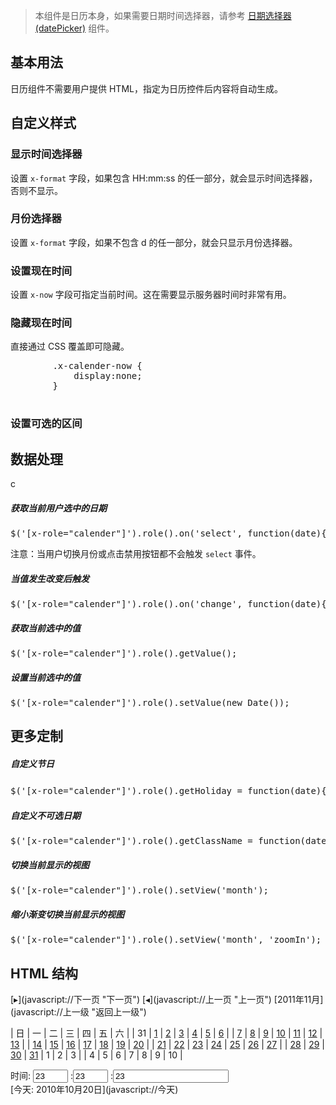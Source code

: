 > 本组件是日历本身，如果需要日期时间选择器，请参考 [日期选择器(datePicker)](../input/datePicker.html) 组件。

## 基本用法

日历组件不需要用户提供 HTML，指定为日历控件后内容将自动生成。

<aside class="doc-demo"></aside>

## 自定义样式

### 显示时间选择器

设置 `x-format` 字段，如果包含 HH:mm:ss 的任一部分，就会显示时间选择器，否则不显示。

<aside class="doc-demo"></aside>

### 月份选择器

设置 `x-format` 字段，如果不包含 d 的任一部分，就会只显示月份选择器。

<aside class="doc-demo"></aside>

### 设置现在时间

设置 `x-now` 字段可指定当前时间。这在需要显示服务器时间时非常有用。

<aside class="doc-demo"></aside>

### 隐藏现在时间

直接通过 CSS 覆盖即可隐藏。

<pre>        .x-calender-now { 
            display:none; 
        }
    </pre>

### 设置可选的区间

<aside class="doc-demo"></aside>

## 数据处理

c

##### 获取当前用户选中的日期

<pre>$('[x-role="calender"]').role().on('select', function(date){ alert(date); });</pre>

注意：当用户切换月份或点击禁用按钮都不会触发 `select` 事件。

##### 当值发生改变后触发

<pre>$('[x-role="calender"]').role().on('change', function(date){ alert(date); });</pre>

##### 获取当前选中的值

<pre>$('[x-role="calender"]').role().getValue();</pre>

##### 设置当前选中的值

<pre>$('[x-role="calender"]').role().setValue(new Date());</pre>

## 更多定制

##### 自定义节日

<pre>$('[x-role="calender"]').role().getHoliday = function(date){ if(date.format("MM/dd") == "4/1") return "愚人节"; };</pre>

##### 自定义不可选日期

<pre>$('[x-role="calender"]').role().getClassName = function(date){ if(date.format("MM/dd") == "4/1") return "x-calender-invalid"; };</pre>

##### 切换当前显示的视图

<pre>$('[x-role="calender"]').role().setView('month');</pre>

##### 缩小渐变切换当前显示的视图

<pre>$('[x-role="calender"]').role().setView('month', 'zoomIn');</pre>

## HTML 结构

<div class="x-calender">

<div class="x-calender-container">

<div class="x-calender-header">[▸](javascript://下一页 "下一页") [◂](javascript://上一页 "上一页") [2011年11月](javascript://上一级 "返回上一级")</div>

<div class="x-calender-body">

<div class="x-calender-days">

| 日 | 一 | 二 | 三 | 四 | 五 | 六 |
| 31 | [1](###) | [2](###) | [3](###) | [4](###) | [5](###) | [6](###) |
| [7](###) | [8](###) | [9](###) | [10](###) | [11](###) | [12](###) | [13](###) |
| [14](###) | [15](###) | [16](###) | [17](###) | [18](###) | [19](###) | [20](###) |
| [21](###) | [22](###) | [23](###) | [24](###) | [25](###) | [26](###) | [27](###) |
| [28](###) | [29](###) | [30](###) | [31](###) | 1 | 2 | 3 |
| 4 | 5 | 6 | 7 | 8 | 9 | 10 |

</div>

</div>

<div class="x-calender-time">时间: <input type="number" value="23" min="0" max="24" maxlength="2"> :<input type="number" value="23" min="0" max="60" maxlength="2"> :<input type="number" value="23" maxlength="2" readonly=""></div>

<div class="x-calender-footer">[今天: 2010年10月20日](javascript://今天)</div>

</div>

</div>

<script>Doc.renderCodes();</script>